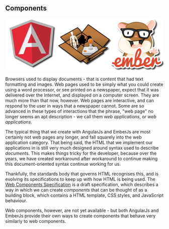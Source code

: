 ## Components

![Components in SPAs](/img/spa-component.png)

Browsers used to display documents -
that is content that had text formatting and images.
Web pages used to be simply what you could create using a word processor,
or see printed on a newspaper,
expect that it was delivered over the Internet,
and displayed on a computer screen.
They are much more than that now, however.
Web pages are interactive, and can respond to the user in ways
that a newspaper cannot.
Some are so advanced in these types of interactions that the phrase,
"web page" no longer seems an apt description -
we call them *web applications*, or *web applications*.

The typical thing that we create with AngularJs and EmberJs are most certainly
not web pages any longer,
and fall squarely into the web application category.
That being said, the HTML that we implement our applications in is still very much
designed around syntax used to describe *document*s.
This makes things tricky for the developer,
because over the years, we have created workaround after workaround
to continue making this document-oriented syntax continue working for us.

Thankfully, the standards body that governs HTML recognises this,
and is evolving its specifications to keep up with how HTML is being used.
The [Web Components Specification](http://www.w3.org/TR/components-intro/)
is a draft specification, which describes a way in which we can
create *components* that can be thought of as a building block,
which contains a HTML template, CSS styles, and JavaScript behaviour.

Web components, however, are not yet available -
but both AngularJs and EmberJs provide their own ways to create components
that behave very similarly to web components.
